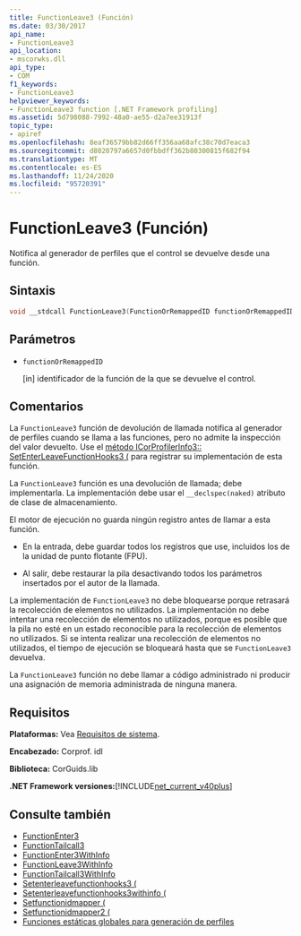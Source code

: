 ```yaml
---
title: FunctionLeave3 (Función)
ms.date: 03/30/2017
api_name:
- FunctionLeave3
api_location:
- mscorwks.dll
api_type:
- COM
f1_keywords:
- FunctionLeave3
helpviewer_keywords:
- FunctionLeave3 function [.NET Framework profiling]
ms.assetid: 5d798088-7992-48a0-ae55-d2a7ee31913f
topic_type:
- apiref
ms.openlocfilehash: 8eaf36579bb82d66ff356aa68afc38c70d7eaca3
ms.sourcegitcommit: d8020797a6657d0fbbdff362b80300815f682f94
ms.translationtype: MT
ms.contentlocale: es-ES
ms.lasthandoff: 11/24/2020
ms.locfileid: "95720391"
---
```

# <a name="functionleave3-function"></a>FunctionLeave3 (Función)

Notifica al generador de perfiles que el control se devuelve desde una función.  
  
## <a name="syntax"></a>Sintaxis  
  
```cpp  
void __stdcall FunctionLeave3(FunctionOrRemappedID functionOrRemappedID);  
```  
  
## <a name="parameters"></a>Parámetros  

- `functionOrRemappedID`

  \[in] identificador de la función de la que se devuelve el control.
  
## <a name="remarks"></a>Comentarios  

 La `FunctionLeave3` función de devolución de llamada notifica al generador de perfiles cuando se llama a las funciones, pero no admite la inspección del valor devuelto. Use el [método ICorProfilerInfo3:: SetEnterLeaveFunctionHooks3 (](icorprofilerinfo3-setenterleavefunctionhooks3-method.md) para registrar su implementación de esta función.  
  
 La `FunctionLeave3` función es una devolución de llamada; debe implementarla. La implementación debe usar el `__declspec(naked)` atributo de clase de almacenamiento.  
  
 El motor de ejecución no guarda ningún registro antes de llamar a esta función.  
  
- En la entrada, debe guardar todos los registros que use, incluidos los de la unidad de punto flotante (FPU).  
  
- Al salir, debe restaurar la pila desactivando todos los parámetros insertados por el autor de la llamada.  
  
 La implementación de `FunctionLeave3` no debe bloquearse porque retrasará la recolección de elementos no utilizados. La implementación no debe intentar una recolección de elementos no utilizados, porque es posible que la pila no esté en un estado reconocible para la recolección de elementos no utilizados. Si se intenta realizar una recolección de elementos no utilizados, el tiempo de ejecución se bloqueará hasta que se `FunctionLeave3` devuelva.  
  
 La `FunctionLeave3` función no debe llamar a código administrado ni producir una asignación de memoria administrada de ninguna manera.  
  
## <a name="requirements"></a>Requisitos  

 **Plataformas:** Vea [Requisitos de sistema](../../get-started/system-requirements.md).  
  
 **Encabezado:** Corprof. idl  
  
 **Biblioteca:** CorGuids.lib  
  
 **.NET Framework versiones:**[!INCLUDE[net_current_v40plus](../../../../includes/net-current-v40plus-md.md)]  
  
## <a name="see-also"></a>Consulte también

- [FunctionEnter3](functionenter3-function.md)
- [FunctionTailcall3](functiontailcall3-function.md)
- [FunctionEnter3WithInfo](functiontailcall3-function.md)
- [FunctionLeave3WithInfo](functionleave3withinfo-function.md)
- [FunctionTailcall3WithInfo](functiontailcall3withinfo-function.md)
- [Setenterleavefunctionhooks3 (](icorprofilerinfo3-setenterleavefunctionhooks3-method.md)
- [Setenterleavefunctionhooks3withinfo (](icorprofilerinfo3-setenterleavefunctionhooks3withinfo-method.md)
- [Setfunctionidmapper (](icorprofilerinfo-setfunctionidmapper-method.md)
- [Setfunctionidmapper2 (](icorprofilerinfo3-setfunctionidmapper2-method.md)
- [Funciones estáticas globales para generación de perfiles](profiling-global-static-functions.md)
